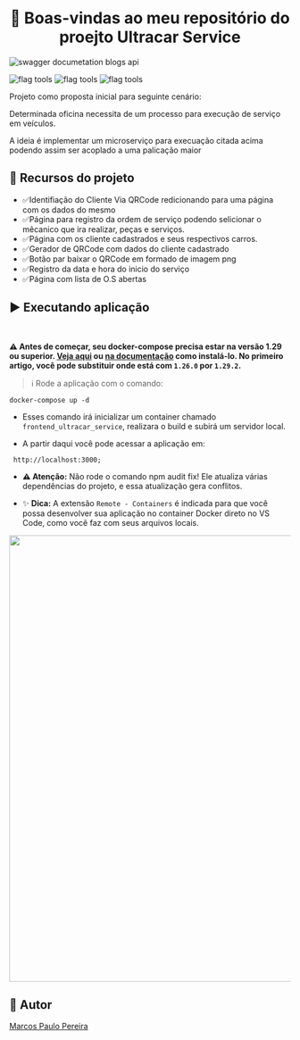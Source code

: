 <h1 align="center">🎉 Boas-vindas ao meu repositório do proejto Ultracar Service </h1>

![swagger documetation blogs api](https://user-images.githubusercontent.com/104791582/233059459-f1eaab3e-587e-44cb-9584-6998ed23d9a9.gif)

![flag tools](https://img.shields.io/badge/Tools-%20Docker%20|%20Node.js-9cf) ![flag tools](https://img.shields.io/badge/Languages-JavaScript-yellow) ![flag tools](https://img.shields.io/badge/Frameworks-React-yelow)


<!-- ### [DEPLOY](https://tfc.up.railway.app/) -->

<p>Projeto como proposta inicial para seguinte cenário:</p>
<p>Determinada oficina necessita de um processo para
execução de serviço em veículos.</p>
<p>A ideia é implementar um microserviço para execuação citada acima podendo assim ser acoplado a uma palicação maior</p>

## 🔨 Recursos do projeto

<ul>
<li>✅Identifiação do Cliente Via QRCode redicionando para uma página com os dados do mesmo</li>
<li>✅Página para registro da ordem de serviço podendo selicionar o mêcanico que ira realizar, peças e serviços.</li>
<li>✅Página com os cliente cadastrados e seus respectivos carros.</li>
<li>✅Gerador de QRCode com dados do cliente cadastrado</li>
<li>✅Botão par baixar o QRCode em formado de imagem png</li>
<li>✅Registro da data e hora do inicio do serviço</li>
<li>✅Página com lista de O.S abertas</li>
</ul>

## ▶️ Executando aplicação
</br>

**⚠️ Antes de começar, seu docker-compose precisa estar na versão 1.29 ou superior. [Veja aqui](https://www.digitalocean.com/community/tutorials/how-to-install-and-use-docker-compose-on-ubuntu-20-04-pt) ou [na documentação](https://docs.docker.com/compose/install/) como instalá-lo. No primeiro artigo, você pode substituir onde está com `1.26.0` por `1.29.2`.**

> ℹ️ Rode a aplicação com o comando:
```
docker-compose up -d
```
  - Esses comando irá inicializar um container chamado `frontend_ultracar_service`, realizara o build e subirá um servidor local.

  - A partir daqui você pode acessar a aplicação em:
  ````
   http://localhost:3000;
  ````

  - **⚠️ Atenção:** Não rode o comando npm audit fix! Ele atualiza várias dependências do projeto, e essa atualização gera conflitos.

  - ✨ **Dica:** A extensão `Remote - Containers` é indicada para que você possa desenvolver sua aplicação no container Docker direto no VS Code, como você faz com seus arquivos locais.

  <img src="https://user-images.githubusercontent.com/104791582/213542711-a092f145-a6e3-4172-89f4-417379cfefae.png" width="800px" >

</br>

## 🧔 Autor

<div class="badge-base LI-profile-badge" data-locale="pt_BR" data-size="medium" data-theme="dark" data-type="VERTICAL" data-vanity="dev-marcospaulo" data-version="v1"><a class="badge-base__link LI-simple-link" href="https://br.linkedin.com/in/dev-marcospaulo?trk=profile-badge">Marcos Paulo Pereira</a></div>
